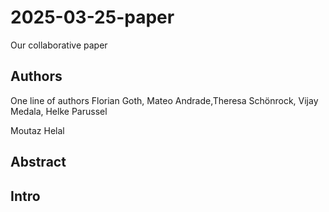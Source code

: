 # 2025-03-25-paper
Our collaborative paper

## Authors
One line of authors
Florian Goth, Mateo Andrade,Theresa Schönrock, Vijay Medala, Helke Parussel 







Moutaz Helal

## Abstract

## Intro

